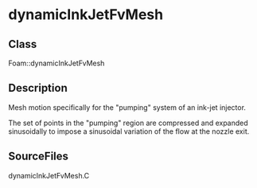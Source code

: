 # dynamicInkJetFvMesh 
## Class
Foam::dynamicInkJetFvMesh

## Description
Mesh motion specifically for the "pumping" system of an ink-jet
injector.

The set of points in the "pumping" region are compressed and expanded
sinusoidally to impose a sinusoidal variation of the flow at the
nozzle exit.

## SourceFiles
dynamicInkJetFvMesh.C

